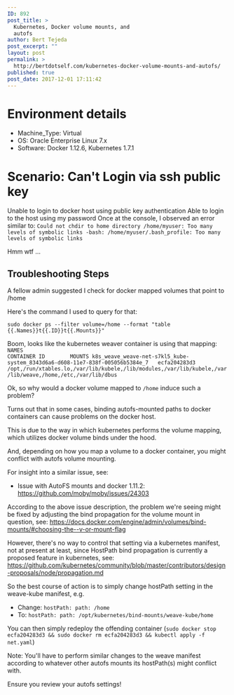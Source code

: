 ```yaml
---
ID: 892
post_title: >
  Kubernetes, Docker volume mounts, and
  autofs
author: Bert Tejeda
post_excerpt: ""
layout: post
permalink: >
  http://bertdotself.com/kubernetes-docker-volume-mounts-and-autofs/
published: true
post_date: 2017-12-01 17:11:42
---
```

# Environment details

- Machine_Type: Virtual 
- OS: Oracle Enterprise Linux 7.x
- Software: Docker 1.12.6, Kubernetes 1.7.1

# Scenario: Can't Login via ssh public key

Unable to login to docker host using public key authentication
Able to login to the host using my password 
Once at the console, I observed an error similar to:
	```
	Could not chdir to home directory /home/myuser: Too many levels of symbolic links
    -bash: /home/myuser/.bash_profile: Too many levels of symbolic links
    ```

Hmm wtf ...

## Troubleshooting Steps

A fellow admin suggested I check for docker mapped volumes that point to /home

Here's the command I used to query for that:

`sudo docker ps --filter volume=/home --format "table {{.Names}}t{{.ID}}t{{.Mounts}}"`

Boom, looks like the kubernetes weaver container is using that mapping:
	```
	NAMES                                                                          CONTAINER ID        MOUNTS
	k8s_weave_weave-net-s7kl5_kube-system_8343d6a6-d608-11e7-838f-005056b5384e_7   ecfa204283d3        /opt,/run/xtables.lo,/var/lib/kubele,/lib/modules,/var/lib/kubele,/var/lib/weave,/home,/etc,/var/lib/dbus
	```

Ok, so why would a docker volume mapped to `/home` induce such a problem?

Turns out that in some cases, binding autofs-mounted paths to docker containers can cause problems on the docker host.

This is due to the way in which kubernetes performs the volume mapping, which utilizes docker volume binds under the hood.

And, depending on how you map a volume to a docker container, you might conflict with autofs volume mounting.

For insight into a similar issue, see:

- Issue with AutoFS mounts and docker 1.11.2: https://github.com/moby/moby/issues/24303

According to the above issue description, the problem we're seeing might be fixed by adjusting the bind propagation for the volume mount in question, 
see: https://docs.docker.com/engine/admin/volumes/bind-mounts/#choosing-the--v-or-mount-flag

However, there's no way to control that setting via a kubernetes manifest, not at present at least, since HostPath bind propagation is currently a proposed feature in kubernetes, 
see: https://github.com/kubernetes/community/blob/master/contributors/design-proposals/node/propagation.md 

So the best course of action is to simply change hostPath setting in the weave-kube manifest, e.g.

- Change:
      ```
      hostPath:
        path: /home
      ```
- To:
      ```
      hostPath:
        path: /opt/kubernetes/bind-mounts/weave-kube/home
      ```

You can then simply redeploy the offending container (`sudo docker stop ecfa204283d3 && sudo docker rm ecfa204283d3 && kubectl apply -f net.yaml`)

Note: You'll have to perform similar changes to the weave manifest according to whatever other autofs mounts its hostPath(s) might conflict with.

Ensure you review your autofs settings!